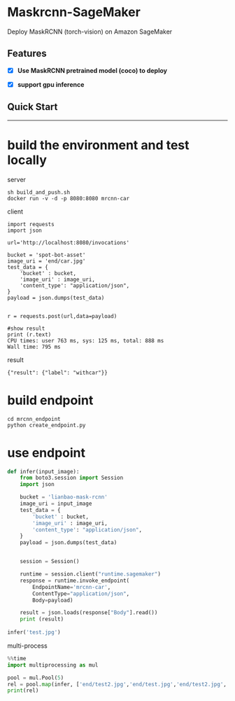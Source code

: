 # Maskrcnn-SageMaker
Deploy MaskRCNN (torch-vision)  on Amazon SageMaker


<a name="YOLOv4"></a>

## Features

- [x] **Use MaskRCNN pretrained model (coco) to deploy**
- [x] **support gpu inference**


## Quick Start

---------------

# build the environment and test locally

server
~~~~shell script
sh build_and_push.sh
docker run -v -d -p 8080:8080 mrcnn-car
~~~~

client
~~~~shell script
import requests
import json

url='http://localhost:8080/invocations'

bucket = 'spot-bot-asset'
image_uri = 'end/car.jpg'
test_data = {
    'bucket' : bucket,
    'image_uri' : image_uri,
    'content_type': "application/json",
}
payload = json.dumps(test_data)


r = requests.post(url,data=payload)

#show result
print (r.text)
CPU times: user 763 ms, sys: 125 ms, total: 888 ms
Wall time: 795 ms
~~~~

result
~~~~
{"result": {"label": "withcar"}}
~~~~

# build endpoint
~~~~
cd mrcnn_endpoint
python create_endpoint.py
~~~~

# use endpoint
~~~~ python
def infer(input_image):
    from boto3.session import Session
    import json

    bucket = 'lianbao-mask-rcnn'
    image_uri = input_image
    test_data = {
        'bucket' : bucket,
        'image_uri' : image_uri,
        'content_type': "application/json",
    }
    payload = json.dumps(test_data)


    session = Session()

    runtime = session.client("runtime.sagemaker")
    response = runtime.invoke_endpoint(
        EndpointName='mrcnn-car',
        ContentType="application/json",
        Body=payload)

    result = json.loads(response["Body"].read())
    print (result)
    
infer('test.jpg')
~~~~

multi-process

~~~~ python
%%time 
import multiprocessing as mul

pool = mul.Pool(5)
rel = pool.map(infer, ['end/test2.jpg','end/test.jpg','end/test2.jpg','end/test2.jpg','end/test2.jpg','end/test2.jpg'])
print(rel)
~~~~

